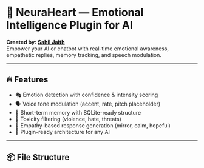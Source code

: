 # 🧠 NeuraHeart — Emotional Intelligence Plugin for AI

**Created by: [Sahil Jaith](https://github.com/constantreal)**  
Empower your AI or chatbot with real-time emotional awareness, empathetic replies, memory tracking, and speech modulation.

---

## 🔥 Features
- 🎭 Emotion detection with confidence & intensity scoring
- 🗣️ Voice tone modulation (accent, rate, pitch placeholder)
- 🧠 Short-term memory with SQLite-ready structure
- 🔐 Toxicity filtering (violence, hate, threats)
- 🤝 Empathy-based response generation (mirror, calm, hopeful)
- 🧩 Plugin-ready architecture for any AI

---

## 📦 File Structure

